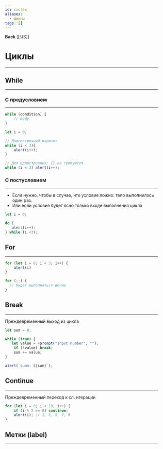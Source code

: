 ```yaml
---
id: cicles
aliases:
  - Циклы
tags: []
---
```

**Back**
    [[!JS]]

# Циклы
---

## While
---

### С предусловием
---
```js
while (condition) {
    // body
}

let i = 0;

// Многострочный вариант
while (i < 3){
    alert(i++);
}

// Для однострочных: {} не требуются
while (i < 3) alert(i++);
```

### С постусловием
---
- Если нужно, чтобы в случае, что условие ложно: тело выполнилось один раз.
- Или если условие будет ясно только входе выполнения цикла
```js
let i = 0;

do {
   alert(i++);
} while (i <3);
```

## For
---
```js
for (let i = 0; i < 3; i++) {
    alert(i)
}

for (;;) {
  // будет выполняться вечно
}

```

## Break
---
Преждевременный выход из цикла
```js
let sum = 0;

while (true) {
   let value = +prompt("Input number", "");
    if (!value) break;
    sum += value;
}

alert(`summ: ${sum}`);
```

## Continue
---
Преждевременный переход к сл. итерации

```js
for (let i = 0; i < 10; i++) {
    if (i % 2 == 0) continue;
    alert(i); // 1, 3, 5, 7, 9
}
```

## Метки (label)
---
